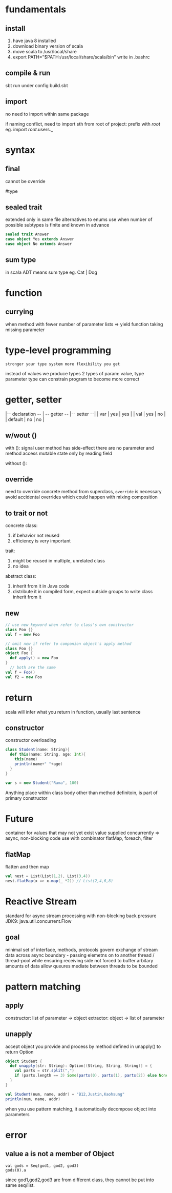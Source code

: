 # fundamentals
## install
1. have java 8 installed
2. download binary version of scala
3. move scala to /usr/local/share
4. export PATH="$PATH:/usr/local/share/scala/bin" write in .bashrc


## compile & run
sbt run under config build.sbt


## import
no need to import within same package

if naming conflict, need to import sth from root of project: prefix with _root_
eg. import _root_.users._

# syntax
## final
cannot be override

#type
## sealed trait
extended only in same file
alternatives to enums
use when number of possible subtypes is finite and known in advance
```scala
sealed trait Answer
case object Yes extends Answer
case object No extends Answer
```

## sum type
in scala ADT means sum type
eg. Cat | Dog

# function
## currying
when method with fewer number of parameter lists => 
  yield function taking missing parameter

# type-level programming
`stronger your type system more flexibility you get`

instead of values we produce types
2 types of param: value, type parameter
type can constrain program to become more correct

# getter, setter
|-- declaration -- | -- getter -- |-- setter --|
| var | yes | yes |
| val | yes | no |
| default | no | no |

## w/wout ()
with (): 
  signal user method has side-effect
  there are no parameter and method access mutable state 
    only by reading field

without (): 

## override
need to override concrete method from superclass, `override` is necessary
avoid accidental overrides which could happen with mixing composition

## to trait or not
concrete class: 
1. if behavior not reused
2. efficiency is very important

trait: 
1. might be reused in multiple, unrelated class
2. no idea

abstract class: 
1. inherit from it in Java code
2. distribute it in compiled form, expect outside groups to write class inherit from it

## new
```scala
// use new keyword when refer to class's own constructor
class Foo {}
val f = new Foo

// omit new if refer to companion object's apply method
class Foo {}
object Foo {
  def apply() = new Foo
}
  // both are the same
val f = Foo()
val f2 = new Foo
```

# return
scala will infer what you return in function, usually last sentence

## constructor
constructor overloading
```scala
class Student(name: String){
  def this(name: String, age: Int){
    this(name)
    println(name+" "+age)
  }
}

var s = new Student("Rama", 100)
```

Anything place within class body other than method definitoin, is part of primary constructor

# Future
container for values that may not yet exist
value supplied concurrently => async, non-blocking code
use with combinator flatMap, foreach, filter

## flatMap
flatten and then map
```scala
val nest = List(List(1,2), List(3,4))
nest.flatMap(x => x.map(_ *2)) // List(2,4,6,8)
```

# Reactive Stream
standard for async stream processing with non-blocking back pressure
JDK9: java.util.concurrent.Flow
## goal
minimal set of interface, methods, protocols
govern exchange of stream data across async boundary - passing elemetns on to another thread / thread-pool
  while ensuring receiving side not forced to buffer arbitary amounts of data
allow queures mediate between threads to be bounded

# pattern matching
## apply
constructor: list of parameter -> object
extractor: object -> list of parameter

## unapply
accept object you provide and process by method defined in unapply() to return Option
```scala
object Student {
  def unapply(str: String): Option[(String, String, String)] = {
    val parts = str.split(",")
    if (parts.length == 3) Some(parts(0), parts(1), parts(2)) else None
  }
}

val Student(num, name, addr) = "B12,Justin,Kaohsung"
println(num, name, addr)
```

when you use pattern matching, it automatically decompose object into parameters


# error
## value a is not a member of Object
```
val gods = Seq(god1, god2, god3)
gods(0).a
```
since god1,god2,god3 are from different class, they cannot be put into same seq/list.




